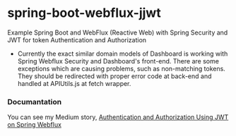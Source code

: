 # spring-boot-webflux-jjwt
Example Spring Boot and WebFlux (Reactive Web) with Spring Security and JWT for token Authentication and Authorization

+ Currently the exact similar domain models of Dashboard is working with Spring Webflux Security and Dashboard's front-end. There are some exceptions which are causing problems, such as non-matching tokens. They should be redirected with proper error code at back-end and handled at APIUtils.js at fetch wrapper.

### Documantation
You can see my Medium story, [Authentication and Authorization Using JWT on Spring Webflux](https://medium.com/@ard333/29b81f813e78)
